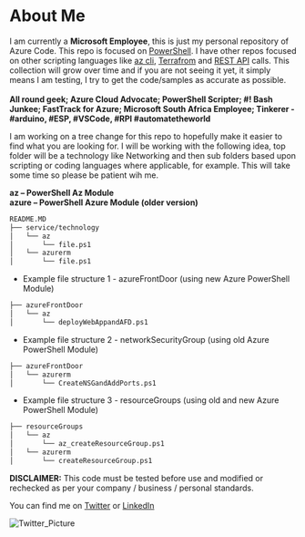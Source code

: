 # About Me

I am currently a **Microsoft Employee**, this is just my personal repository of Azure Code. This repo is focused on [PowerShell](https://docs.microsoft.com/en-us/powershell/azure/overview?view=azps-1.4.0). I have other repos focused on other scripting languages like
[az cli](https://docs.microsoft.com/en-us/cli/azure/?view=azure-cli-latest), [Terrafrom](https://www.terraform.io) and [REST API](https://docs.microsoft.com/en-us/rest/api/azure/) calls. This collection will grow over time and if you are not seeing it yet, it simply means I am testing, I try to get the code/samples as accurate as possible. </br>
</br>
**All round geek; Azure Cloud Advocate; PowerShell Scripter; #! Bash Junkee; FastTrack for Azure; Microsoft South Africa Employee; Tinkerer - #arduino, #ESP, #VSCode, #RPI #automatetheworld**
  
I am working on a tree change for this repo to hopefully make it easier to find what you are looking for. I will be working with the following idea, top folder will be a technology like Networking and then sub folders based upon scripting or coding languages where applicable, for example. This will take some time so please be patient wih me.</br>

**az – PowerShell Az Module**</br>
**azure – PowerShell Azure Module (older version)**</br>

```bash
README.MD
├── service/technology
│   └── az
│       └── file.ps1
│   └── azurerm
│       └── file.ps1
```

* Example file structure 1 - azureFrontDoor (using new Azure PowerShell Module)

```bash
├── azureFrontDoor
│   └── az
│       └── deployWebAppandAFD.ps1
```

* Example file structure 2 - networkSecurityGroup (using old Azure PowerShell Module)

```bash
├── azureFrontDoor
│   └── azurerm
│       └── CreateNSGandAddPorts.ps1
```

* Example file structure 3 - resourceGroups (using old and new Azure PowerShell Module)

```bash
├── resourceGroups
│   └── az
│       └── az_createResourceGroup.ps1
│   └── azurerm
│       └── createResourceGroup.ps1
```

**DISCLAIMER:**
This code must be tested before use and modified or rechecked as per your company / business / personal standards.

You can find me on
[Twitter](https://www.twitter.com/fskelly) or [LinkedIn](https://www.linkedin.com/in/fletcherkelly) </br>

![Twitter_Picture](https://res.cloudinary.com/fskelly/image/twitter_name/w_100/fskelly.jpg) </br>
